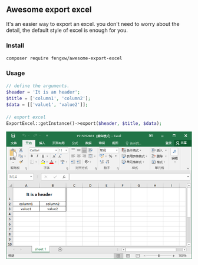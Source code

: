 ## Awesome export excel

It's an easier way to export an excel. you don't need to worry about the detail, the default style of excel is enough for you.

### Install

```console
composer require fengxw/awesome-export-excel
```

### Usage

```php
// define the arguments.
$header = 'It is an header';
$title = ['column1', 'column2'];
$data = [['value1', 'value2']];

// export excel
ExportExcel::getInstance()->export($header, $title, $data);
```

![alt text](screenshot1.png "example")